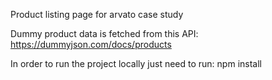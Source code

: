 Product listing page for arvato case study

Dummy product data is fetched from this API: https://dummyjson.com/docs/products

In order to run the project locally just need to run: npm install
